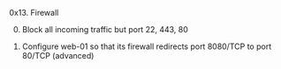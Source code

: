 0x13. Firewall

0. Block all incoming traffic but port 22, 443, 80

1. Configure web-01 so that its firewall redirects port 8080/TCP to port 80/TCP (advanced)
